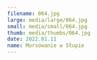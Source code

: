 ```yaml
---
filename: 064.jpg
large: media/large/064.jpg
small: media/small/064.jpg
thumb: media/thumbs/064.jpg
date: 2022.01.11
name: Morsowanie w Słupie
---
```

